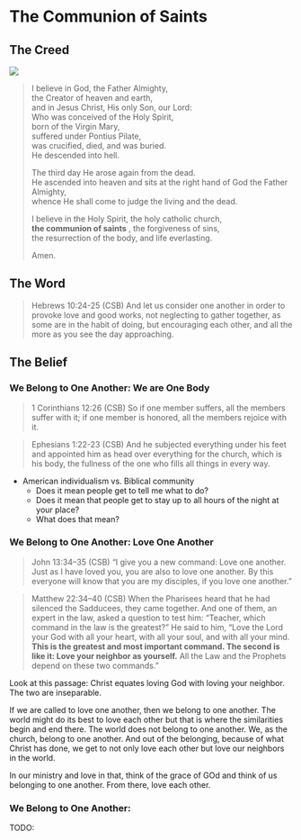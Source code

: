 # The Communion of Saints

## The Creed

<img class="intro-art" src="/images/art-apostles-creed.png">

>I believe in God, the Father Almighty,  
>the Creator of heaven and earth,  
>and in Jesus Christ, His only Son, our Lord:  
>Who was conceived of the Holy Spirit,  
>born of the Virgin Mary,  
>suffered under Pontius Pilate,  
>was crucified, died, and was buried.  
>He descended into hell.  
>  
>The third day He arose again from the dead.  
>He ascended into heaven and sits at the right hand of God the Father Almighty,  
>whence He shall come to judge the living and the dead.  
>  
>I believe in the Holy Spirit, the holy catholic church,  
><bgy> **the communion of saints** </bgy>, the forgiveness of sins,  
>the resurrection of the body, and life everlasting.  
>  
>Amen.

## The Word

>Hebrews 10:24-25 (CSB) And let us consider one another in order to provoke love and good works, not neglecting to gather together, as some are in the habit of doing, but encouraging each other, and all the more as you see the day approaching.

## The Belief

### We Belong to One Another: We are One Body

>1 Corinthians 12:26 (CSB) So if one member suffers, all the members suffer with it; if one member is honored, all the members rejoice with it.

>Ephesians 1:22-23 (CSB) And he subjected everything under his feet and appointed him as head over everything for the church, which is his body, the fullness of the one who fills all things in every way.

- American individualism vs. Biblical community
  - Does it mean people get to tell me what to do?
  - Does it mean that people get to stay up to all hours of the night at your place?
  - What does that mean?

### We Belong to One Another: Love One Another

>John 13:34–35 (CSB) “I give you a new command: Love one another. Just as I have loved you, you are also to love one another. By this everyone will know that you are my disciples, if you love one another.”

>Matthew 22:34–40 (CSB) When the Pharisees heard that he had silenced the Sadducees, they came together. And one of them, an expert in the law, asked a question to test him: “Teacher, which command in the law is the greatest?” He said to him, “Love the Lord your God with all your heart, with all your soul, and with all your mind. **This is the greatest and most important command. The second is like it: Love your neighbor as yourself.** All the Law and the Prophets depend on these two commands.”

Look at this passage: Christ equates loving God with loving your neighbor. The two are inseparable.

If we are called to love one another, then we belong to one another. The world might do its best to love each other but that is where the similarities begin and end there. The world does not belong to one another. We, as the church, belong to one another. And out of the belonging, because of what Christ has done, we get to not only love each other but love our neighbors in the world.

In our ministry and love in that, think of the grace of GOd and think of us belonging to one another. From there, love each other.

### We Belong to One Another: 

TODO:

